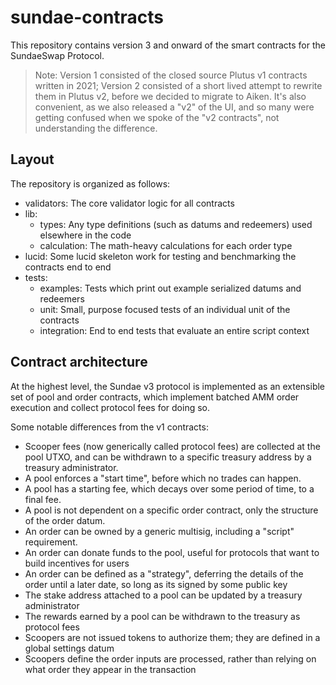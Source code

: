 # sundae-contracts

This repository contains version 3 and onward of the smart contracts for the SundaeSwap Protocol.

> Note: Version 1 consisted of the closed source Plutus v1 contracts written in 2021; Version 2 consisted of a short lived attempt to rewrite them in Plutus v2, before we decided to migrate to Aiken. It's also convenient, as we also released a "v2" of the UI, and so many were getting confused when we spoke of the "v2 contracts", not understanding the difference.

## Layout

The repository is organized as follows:
 - validators: The core validator logic for all contracts
 - lib:
   - types: Any type definitions (such as datums and redeemers) used elsewhere in the code
   - calculation: The math-heavy calculations for each order type
 - lucid: Some lucid skeleton work for testing and benchmarking the contracts end to end
 - tests:
   - examples: Tests which print out example serialized datums and redeemers
   - unit: Small, purpose focused tests of an individual unit of the contracts
   - integration: End to end tests that evaluate an entire script context

## Contract architecture

At the highest level, the Sundae v3 protocol is implemented as an extensible set of pool and order contracts, which implement batched AMM order execution and collect protocol fees for doing so.

Some notable differences from the v1 contracts:
 - Scooper fees (now generically called protocol fees) are collected at the pool UTXO, and can be withdrawn to a specific treasury address by a treasury administrator.
 - A pool enforces a "start time", before which no trades can happen.
 - A pool has a starting fee, which decays over some period of time, to a final fee.
 - A pool is not dependent on a specific order contract, only the structure of the order datum.
 - An order can be owned by a generic multisig, including a "script" requirement.
 - An order can donate funds to the pool, useful for protocols that want to build incentives for users
 - An order can be defined as a "strategy", deferring the details of the order until a later date, so long as its signed by some public key
 - The stake address attached to a pool can be updated by a treasury administrator
 - The rewards earned by a pool can be withdrawn to the treasury as protocol fees
 - Scoopers are not issued tokens to authorize them; they are defined in a global settings datum
 - Scoopers define the order inputs are processed, rather than relying on what order they appear in the transaction